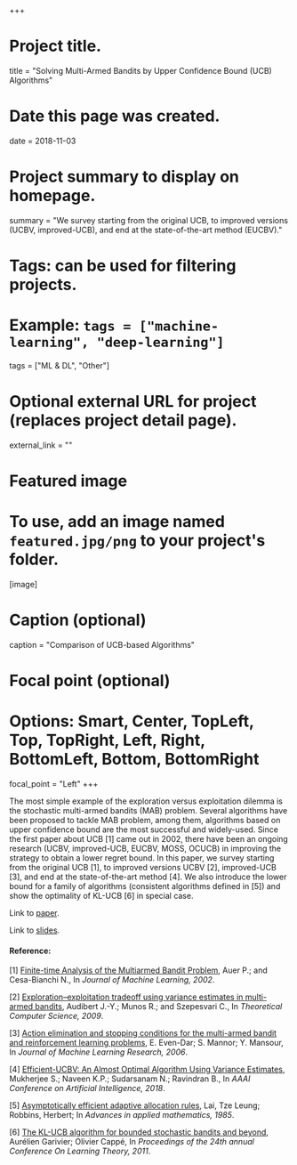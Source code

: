 +++
# Project title.
title = "Solving Multi-Armed Bandits by Upper Confidence Bound (UCB) Algorithms"

# Date this page was created.
date = 2018-11-03

# Project summary to display on homepage.
summary = "We survey starting from the original UCB, to improved versions (UCBV, improved-UCB), and end at the state-of-the-art method (EUCBV)."

# Tags: can be used for filtering projects.
# Example: `tags = ["machine-learning", "deep-learning"]`
tags = ["ML & DL", "Other"]

# Optional external URL for project (replaces project detail page).
external_link = ""

# Featured image
# To use, add an image named `featured.jpg/png` to your project's folder. 
[image]
  # Caption (optional)
  caption = "Comparison of UCB-based Algorithms"
  
  # Focal point (optional)
  # Options: Smart, Center, TopLeft, Top, TopRight, Left, Right, BottomLeft, Bottom, BottomRight
  focal_point = "Left"
+++

The most simple example of the exploration versus exploitation dilemma is the stochastic multi-armed bandits (MAB) problem.
Several algorithms have been proposed to tackle MAB problem, among them, algorithms based on upper confidence bound are the most successful and widely-used.
Since the first paper about UCB [1] came out in 2002, there have been an ongoing research (UCBV, improved-UCB, EUCBV, MOSS, OCUCB) in improving the strategy to obtain a lower regret bound.
In this paper, we survey starting from the original UCB [1], to improved versions UCBV [2], improved-UCB [3], and end at the state-of-the-art method [4].
We also introduce the lower bound for a family of algorithms (consistent algorithms defined in [5]) and show the optimality of KL-UCB [6] in special case.

Link to [paper](paper.pdf).

Link to [slides](slides.pdf).

#### Reference:
[1] [Finite-time Analysis of the Multiarmed Bandit Problem](https://dl.acm.org/citation.cfm?id=599677), Auer P.; and Cesa-Bianchi N., In *Journal of Machine Learning, 2002*.

[2] [Exploration–exploitation tradeoff using variance estimates in multi-armed bandits](http://certis.enpc.fr/~audibert/Mes%20articles/TCS08.pdf), Audibert J.-Y.; Munos R.; and Szepesvari C., In *Theoretical Computer Science, 2009*.

[3] [Action elimination and stopping conditions for the multi-armed bandit and reinforcement learning problems](https://dl.acm.org/citation.cfm?id=1248586), E. Even-Dar; S. Mannor; Y. Mansour, In *Journal of Machine Learning Research, 2006*.

[4] [Efficient-UCBV: An Almost Optimal Algorithm Using Variance Estimates](https://arxiv.org/pdf/1711.03591.pdf), Mukherjee S.; Naveen K.P.; Sudarsanam N.; Ravindran B., In *AAAI Conference on Artificial Intelligence, 2018*.

[5] [Asymptotically efficient adaptive allocation rules](https://dl.acm.org/citation.cfm?id=2609757), Lai, Tze Leung; Robbins, Herbert; In *Advances in applied mathematics, 1985*.

[6] [The KL-UCB algorithm for bounded stochastic bandits and beyond](https://arxiv.org/abs/1102.2490), Aurélien Garivier; Olivier Cappé, In *Proceedings of the 24th annual Conference On Learning Theory, 2011*.
